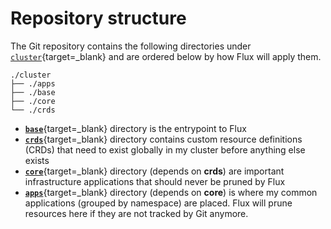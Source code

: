 # Repository structure

The Git repository contains the following directories under [`cluster`](https://github.com/bjw-s/k8s-gitops/tree/main/cluster){target=_blank} and are ordered below by how Flux will apply them.

```
./cluster
├── ./apps
├── ./base
├── ./core
└── ./crds
```

- [**`base`**](https://github.com/bjw-s/k8s-gitops/tree/main/cluster/base){target=_blank} directory is the entrypoint to Flux
- [**`crds`**](https://github.com/bjw-s/k8s-gitops/tree/main/cluster/crds){target=_blank} directory contains custom resource definitions (CRDs) that need to exist globally in my cluster before anything else exists
- [**`core`**](https://github.com/bjw-s/k8s-gitops/tree/main/cluster/core){target=_blank} directory (depends on **crds**) are important infrastructure applications that should never be pruned by Flux
- [**`apps`**](https://github.com/bjw-s/k8s-gitops/tree/main/cluster/apps){target=_blank} directory (depends on **core**) is where my common applications (grouped by namespace) are placed. Flux will prune resources here if they are not tracked by Git anymore.
